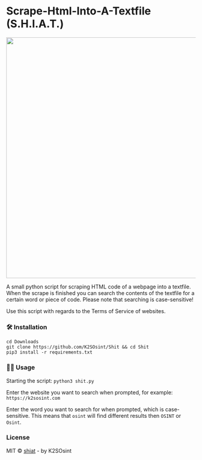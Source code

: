 # Scrape-Html-Into-A-Textfile (S.H.I.A.T.)

<p align="center">
<img src="https://k2sosint.com/images/shtface.jpg" width="640">
</p>

A small python script for scraping HTML code of a webpage into a textfile.
When the scrape is finished you can search the contents of the textfile for a certain word or piece of code.
Please note that searching is case-sensitive!

Use this script with regards to the Terms of Service of websites.

### 🛠️ Installation

```
cd Downloads
git clone https://github.com/K2SOsint/Shit && cd Shit
pip3 install -r requirements.txt
```
### 👨‍💻 Usage
Starting the script: ```python3 shit.py```

Enter the website you want to search when prompted, for example: ```https://k2sosint.com```

Enter the word you want to search for when prompted, which is case-sensitive.
This means that ```osint``` will find different results then ```OSINT``` or ```Osint```.

### License

MIT © [shiat](https://github.com/k2sosint/shiat) - by K2SOsint
